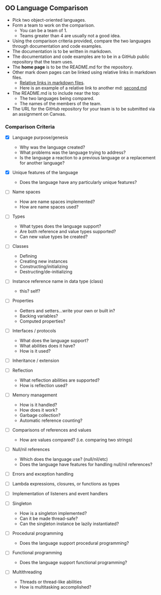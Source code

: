 ## OO Language Comparison

* Pick two object-oriented languages.
* Form a team to work on the comparison.
  * You can be a team of 1.
  * Teams greater than 4 are usually not a good idea.
* Using the comparison criteria provided, compare the two languages
through documentation and code examples.
* The documentation is to be written in markdown.
* The documentation and code examples are to be in a
GitHub public repository that the team uses.
* The **home page** is to be the README.md for the repository.
* Other mark down pages can be linked using relative links in markdown files.
  * [Relative links in markdown files](https://github.com/blog/1395-relative-links-in-markup-files).
  * Here is an example of a relative link to another md: [second.md](second.md)
* The README.md is to include near the top:
    * The two languages being compared.
    * The names of the members of the team.
* The URL for the GitHub repository for your team is to be submitted via an assignment on Canvas.

### Comparison Criteria

- [x] Language purpose/genesis
  * Why was the language created?
  * What problems was the language trying to address?
  * Is the language a reaction to a previous language or a replacement for another language?
- [X] Unique features of the language
  * Does the language have any particularly unique features?
- [ ] Name spaces
  * How are name spaces implemented?
  * How are name spaces used?
- [ ] Types
    * What types does the language support?
    * Are both reference and value types supported?
    * Can new value types be created?
- [ ] Classes
  * Defining
  * Creating new instances
  * Constructing/initializing
  * Destructing/de-initializing
- [ ] Instance reference name in data type (class)
  * this?  self?
- [ ] Properties
  * Getters and setters...write your own or built in?
  * Backing variables?
  * Computed properties?
- [ ] Interfaces / protocols
  * What does the language support?
  * What abilities does it have?
  * How is it used?
- [ ] Inheritance / extension
- [ ] Reflection
  * What reflection abilities are supported?
  * How is reflection used?
- [ ] Memory management
  * How is it handled?
  * How does it work?
  * Garbage collection?
  * Automatic reference counting?
- [ ] Comparisons of references and values
  * How are values compared? (i.e. comparing two strings)
- [ ] Null/nil references
  * Which does the language use? (null/nil/etc)
  * Does the language have features for handling null/nil references?
- [ ] Errors and exception handling
- [ ] Lambda expressions, closures, or functions as types
- [ ] Implementation of listeners and event handlers
- [ ] Singleton
  * How is a singleton implemented?
  * Can it be made thread-safe?
  * Can the singleton instance be lazily instantiated?
- [ ] Procedural programming
  * Does the language support procedural programming?

- [ ] Functional programming
  * Does the language support functional programming?
- [ ] Multithreading
  * Threads or thread-like abilities
  * How is multitasking accomplished?
